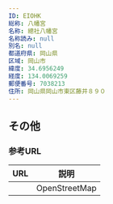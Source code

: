 ```yaml
---
ID: EIOHK
総称: 八幡宮
名称: 總社八幡宮
名称読み: null
別名: null
都道府県: 岡山県
区域: 岡山市
緯度: 34.6956249
経度: 134.0069259
郵便番号: 7038213
住所: 岡山県岡山市東区藤井８９０
---
```


## その他

### 参考URL

| URL | 説明          |
| --- | ------------- |
|     | OpenStreetMap |
